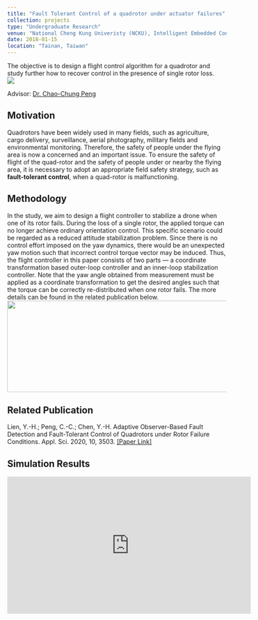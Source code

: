 ```yaml
---
title: "Fault Tolerant Control of a quadrotor under actuator failures"
collection: projects
type: "Undergraduate Research"
venue: "National Cheng Kung Univeristy (NCKU), Intelligent Embedded Control (IEC) Lab, Department of Aeronautics and Astronautics"
date: 2018-01-15
location: "Tainan, Taiwan"
---
```

The objective is to design a flight control algorithm for a quadrotor and study further how to recover control in the presence of single rotor loss. <br /> ![](http://yi-hsuan-chen.github.io/files/ftc_drone.gif) 

Advisor: [Dr. Chao-Chung Peng](https://scholar.google.com/citations?user=YzN8zoUAAAAJ&hl=en)<br />

## Motivation
Quadrotors have been widely used in many fields, such as agriculture, cargo delivery, surveillance, aerial photography, military fields and environmental monitoring. Therefore, the safety of people under the flying area is now a concerned and an important issue. To ensure the safety of flight of the quad-rotor and the safety of people under or nearby the flying area, it is necessary to adopt an appropriate field safety strategy, such as **fault-tolerant control**, when a quad-rotor is malfunctioning.

## Methodology
In the study, we aim to design a flight controller to stabilize a drone when one of its rotor fails. During the loss of a single rotor, the applied torque can no longer achieve ordinary orientation control. This specific scenario could be regarded as a reduced attitude stabilization problem. Since there is no control effort imposed on the yaw dynamics,
there would be an unexpected yaw motion such that incorrect control torque vector may be induced. Thus, the flight controller in this paper consists of two parts — a coordinate transformation based outer-loop controller and an inner-loop stabilization controller. Note that the yaw angle obtained from measurement must be applied as a coordinate transformation to get the desired angles such that the torque can be correctly re-distributed when one rotor fails. The more details can be found in the related publication below.
<img src="" width="560" height="210" />

## Related Publication
Lien, Y.-H.; Peng, C.-C.; Chen, Y.-H. Adaptive Observer-Based Fault Detection and Fault-Tolerant Control of Quadrotors under Rotor Failure Conditions. Appl. Sci. 2020, 10, 3503. [[Paper Link]](http://yi-hsuan-chen.github.io/files/ftc.jpg)

## Simulation Results
<p align="center">
<iframe width="560" height="315" src="https://www.youtube.com/embed/kR5VIGB4Mvk?si=eNvbgKRFEW2LjbeG" title="YouTube video player" frameborder="0" allow="accelerometer; autoplay; clipboard-write; encrypted-media; gyroscope; picture-in-picture; web-share" referrerpolicy="strict-origin-when-cross-origin" allowfullscreen></iframe>
</p>




<!-- ## Methodology
The error transformation and reconfiguration techniques combined with sacrificing yaw control are applied to realize fault-tolerant control under actuator failures. The input saturation is not considered in our case. This project is mainly hosted by Prof. Chao-Chung Peng, the director of Intelligence Embedded Control Laboratory (IEC-Lab) in Department of Aeronautics and Astronautics, National Cheng Kung University, Taiwan. It was also a part of collaboration with the Industrial Technology Research Institute, a technology research and development institute in Taiwan.

## Methodology
From the above video, we can find that the quadrotor is able to track desired trajectory when fault-tolerance control is engaged. The yaw control is sacrificed to maintain the controllability of x, y, and z directions. In this project, I was mainly charge of testing flight simulator, collecting data, and presenting our research results to collaborators every week.


## Youtube Video -->

<!-- ---
title: "Teaching experience 2"
collection: teaching
type: "Workshop"
permalink: /teaching/2015-spring-teaching-1
venue: "University 1, Department"
date: 2015-01-01
location: "City, Country"
---

This is a description of a teaching experience. You can use markdown like any other post.

Heading 1
======

Heading 2
======

Heading 3
====== -->
